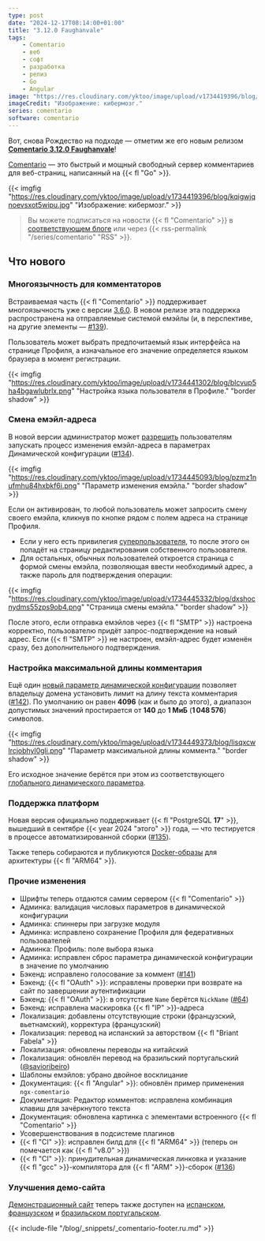 ```yaml
---
type: post
date: "2024-12-17T08:14:00+01:00"
title: "3.12.0 Faughanvale"
tags:
    - Comentario
    - веб
    - софт
    - разработка
    - релиз
    - Go
    - Angular
image: "https://res.cloudinary.com/yktoo/image/upload/v1734419396/blog/kqigwjqnoevsxot5wipu.jpg"
imageCredit: "Изображение: кибермозг."
series: comentario
software: comentario
---
```


Вот, снова Рождество на подходе — отметим же его новым релизом [**Comentario 3.12.0 Faughanvale**](https://gitlab.com/comentario/comentario/-/releases/v3.12.0)!

[Comentario](/software/comentario) — это быстрый и мощный свободный сервер комментариев для веб-страниц, написанный на {{< fl "Go" >}}.

{{< imgfig "https://res.cloudinary.com/yktoo/image/upload/v1734419396/blog/kqigwjqnoevsxot5wipu.jpg" "Изображение: кибермозг." >}}

> <i class="fas fa-info-circle"></i> Вы можете подписаться на новости {{< fl "Comentario" >}} в [соответствующем блоге](/series/comentario) или через {{< rss-permalink "/series/comentario" "RSS" >}}.

## Что нового

<!--more-->

### Многоязычность для комментаторов

Встраиваемая часть {{< fl "Comentario" >}} поддерживает многоязычность уже с версии [3.6.0](0889). В новом релизе эта поддержка распространена на отправляемые системой емэйлы (и, в перспективе, на другие элементы — [#139](https://gitlab.com/comentario/comentario/-/issues/139)).

Пользователь может выбрать предпочитаемый язык интерфейса на странице Профиля, а изначальное его значение определяется языком браузера в момент регистрации.

{{< imgfig "https://res.cloudinary.com/yktoo/image/upload/v1734441302/blog/blcvup5ha4bgawlubrlx.png" "Настройка языка пользователя в Профиле." "border shadow" >}}

### Смена емэйл-адреса

В новой версии администратор может [разрешить](https://docs.comentario.app/en/configuration/backend/dynamic/auth.emailupdate.enabled/) пользователям запускать процесс изменения емэйл-адреса в параметрах Динамической конфигурации ([#134](https://gitlab.com/comentario/comentario/-/issues/134)).

{{< imgfig "https://res.cloudinary.com/yktoo/image/upload/v1734445093/blog/pzmz1nufmhu84hxbkf6i.png" "Параметр изменения емэйла." "border shadow" >}}

Если он активирован, то любой пользователь может запросить смену своего емэйла, кликнув по кнопке <i class="fas fa-pencil btn btn-outline-secondary disabled" title="Pencil"></i> рядом с полем адреса на странице Профиля.

* Если у него есть привилегия [суперпользователя](https://docs.comentario.app/en/kb/permissions/superuser/), то после этого он попадёт на страницу редактирования собственного пользователя.
* Для остальных, обычных пользователей откроется страница с формой смены емэйла, позволяющая ввести необходимый адрес, а также пароль для подтверждения операции:

{{< imgfig "https://res.cloudinary.com/yktoo/image/upload/v1734445332/blog/dxshocnydms55zps9ob4.png" "Страница смены емэйла." "border shadow" >}}

После этого, если отправка емэйлов через {{< fl "SMTP" >}} настроена корректно, пользователю придёт запрос-подтверждение на новый адрес. Если {{< fl "SMTP" >}} не настроен, емэйл-адрес будет изменён сразу, без дополнительного подтверждения.

### Настройка максимальной длины комментария

Ещё один [новый параметр динамической конфигурации](https://docs.comentario.app/en/configuration/backend/dynamic/domain.defaults.comments.text.maxlength/) позволяет владельцу домена установить лимит на длину текста комментария ([#142](https://gitlab.com/comentario/comentario/-/issues/142)). По умолчанию он равен **4096** (как и было до этого), а диапазон допустимых значений простирается от **140** до **1 МиБ** (**1 048 576**) символов.

{{< imgfig "https://res.cloudinary.com/yktoo/image/upload/v1734449373/blog/lisqxcwlrcjobhyl0gli.png" "Параметр максимальной длины коммента." "border shadow" >}}

Его исходное значение берётся при этом из соответствующего [глобального динамического параметра](https://docs.comentario.app/en/configuration/backend/dynamic/domain.defaults.comments.text.maxlength/).

### Поддержка платформ

Новая версия официально поддерживает {{< fl "PostgreSQL **17**" >}}, вышедший в сентябре {{< year 2024 "этого" >}} года, — что тестируется в процессе автоматизированной сборки ([#135](https://gitlab.com/comentario/comentario/-/issues/135)).

Также теперь собираются и публикуются [Docker-образы](https://gitlab.com/comentario/comentario/container_registry/3786677) для архитектуры {{< fl "ARM64" >}}.

### Прочие изменения

* Шрифты теперь отдаются самим сервером {{< fl "Comentario" >}}
* Админка: валидация числовых параметров в динамической конфигурации
* Админка: спиннеры при загрузке модуля
* Админка: исправлено сохранение Профиля для федеративных пользователей
* Админка: Профиль: поле выбора языка
* Админка: исправлен сброс параметра динамической конфигурации в значение по умолчанию
* Бэкенд: исправлено голосование за коммент ([#141](https://gitlab.com/comentario/comentario/-/issues/141))
* Бэкенд: {{< fl "OAuth" >}}: исправлены проверки при возврате на сайт по завершении аутентификации
* Бэкенд: {{< fl "OAuth" >}}: в отсутствие `Name` берётся `NickName` ([#64](https://gitlab.com/comentario/comentario/-/issues/64))
* Бэкенд: исправлена маскировка {{< fl "IP" >}}-адреса
* Локализация: добавлены отсутствующие строки (французский, вьетнамский), корректура (французский)
* Локализация: перевод на испанский за авторством {{< fl "Briant Fabela" >}}
* Локализация: обновлены переводы на китайский
* Локализация: обновлён перевод на бразильский португальский ([@savioribeiro](https://gitlab.com/savioribeiro))
* Шаблоны емэйлов: убрано двойное восклицание
* Документация: {{< fl "Angular" >}}: обновлён пример применения `ngx-comentario`
* Документация: Редактор комментов: исправлена комбинация клавиш для зачёркнутого текста 
* Документация: обновлена картинка с элементами встроенного {{< fl "Comentario" >}}
* Усовершенствования в подсистеме плагинов
* {{< fl "CI" >}}: исправлен билд для {{< fl "ARM64" >}} (теперь он помечается как {{< fl "v8.0" >}})
* {{< fl "CI" >}}: принудительная динамическая линковка и указание {{< fl "gcc" >}}-компилятора для {{< fl "ARM" >}}-сборок ([#136](https://gitlab.com/comentario/comentario/-/issues/136))

### Улучшения демо-сайта

[Демонстрационный сайт](https://demo.comentario.app/) теперь также доступен на [испанском](https://demo.comentario.app/es/), [французском](https://demo.comentario.app/fr/) и [бразильском португальском](https://demo.comentario.app/pt-br/).

{{< include-file "/blog/_snippets/_comentario-footer.ru.md" >}}
